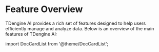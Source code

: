 # Feature Overview

TDengine AI provides a rich set of features designed to help users efficiently manage and analyze data. Below is an overview of the main features of TDengine AI:

import DocCardList from '@theme/DocCardList';

<DocCardList />